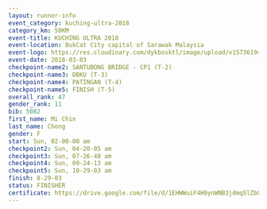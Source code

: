 ```yaml
--- 
layout: runner-info 
event_category: kuching-ultra-2018 
category_km: 50KM 
event-title: KUCHING ULTRA 2018 
event-location: BukCat City capital of Sarawak Malaysia 
event-logo: https://res.cloudinary.com/dykbosktl/image/upload/v1573619473/Logo/kuching-ultra-2018-logo_tlpvm5.png 
event-date: 2018-03-03 
checkpoint-name2: SANTUBONG BRIDGE - CP1 (T-2) 
checkpoint-name3: DBKU (T-3) 
checkpoint-name4: PATINGAN (T-4) 
checkpoint-name5: FINISH (T-5) 
overall_rank: 47
gender_rank: 11
bib: 5082
first_name: Mi Chin
last_name: Chong
gender: F
start: Sun, 02-00-00 am
checkpoint2: Sun, 04-20-05 am
checkpoint3: Sun, 07-26-40 am
checkpoint4: Sun, 09-24-13 am
checkpoint5: Sun, 10-29-03 am
finish: 8-29-03
status: FINISHER
certificate: https://drive.google.com/file/d/1EHWWuiF4H0ynWNB3jdmqSlZb8tnwdbML/view?usp=sharing","CERTIFICATE")
--- 
```

